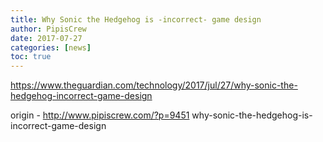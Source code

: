 ```yaml
---
title: Why Sonic the Hedgehog is -incorrect- game design
author: PipisCrew
date: 2017-07-27
categories: [news]
toc: true
---
```


https://www.theguardian.com/technology/2017/jul/27/why-sonic-the-hedgehog-incorrect-game-design

origin - http://www.pipiscrew.com/?p=9451 why-sonic-the-hedgehog-is-incorrect-game-design